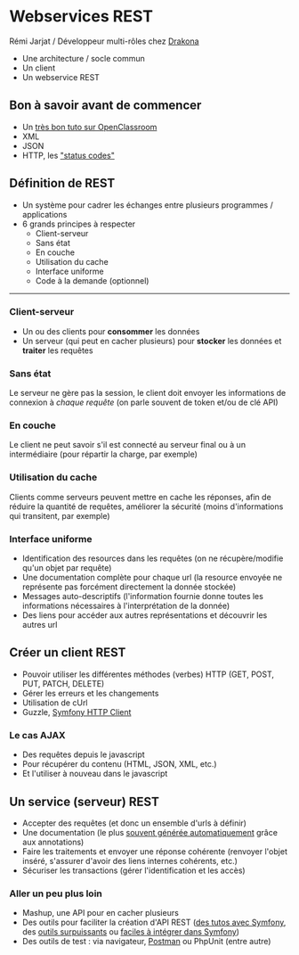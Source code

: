 # Webservices REST

Rémi Jarjat / Développeur multi-rôles chez [Drakona](https://www.drakona.fr)

- Une architecture / socle commun
- Un client
- Un webservice REST

## Bon à savoir avant de commencer

- Un [très bon tuto sur OpenClassroom](https://openclassrooms.com/fr/courses/6573181-adoptez-les-api-rest-pour-vos-projets-web)
- XML
- JSON
- HTTP, les ["status codes"](https://restfulapi.net/http-status-codes/)

## Définition de REST

- Un système pour cadrer les échanges entre plusieurs programmes / applications
- 6 grands principes à respecter
  - Client-serveur
  - Sans état
  - En couche
  - Utilisation du cache
  - Interface uniforme
  - Code à la demande (optionnel)
  
---

### Client-serveur

- Un ou des clients pour **consommer** les données
- Un serveur (qui peut en cacher plusieurs) pour **stocker** les données et **traiter** les requêtes

### Sans état

Le serveur ne gère pas la session, le client doit envoyer les informations de connexion à *chaque requête* (on parle souvent de token et/ou de clé API)

### En couche 

Le client ne peut savoir s'il est connecté au serveur final ou à un intermédiaire (pour répartir la charge, par exemple)

### Utilisation du cache

Clients comme serveurs peuvent mettre en cache les réponses, afin de réduire la quantité de requêtes, améliorer la sécurité (moins d'informations qui transitent, par exemple)

### Interface uniforme

- Identification des resources dans les requêtes (on ne récupère/modifie qu'un objet par requête)
- Une documentation complète pour chaque url (la resource envoyée ne représente pas forcément directement la donnée stockée)
- Messages auto-descriptifs (l'information fournie donne toutes les informations nécessaires à l'interprétation de la donnée)
- Des liens pour accéder aux autres représentations et découvrir les autres url

## Créer un client REST

- Pouvoir utiliser les différentes méthodes (verbes) HTTP (GET, POST, PUT, PATCH, DELETE)
- Gérer les erreurs et les changements
- Utilisation de cUrl
- Guzzle, [Symfony HTTP Client](https://symfony.com/doc/current/http_client.html)

### Le cas AJAX

- Des requêtes depuis le javascript
- Pour récupérer du contenu (HTML, JSON, XML, etc.)
- Et l'utiliser à nouveau dans le javascript

## Un service (serveur) REST

- Accepter des requêtes (et donc un ensemble d'urls à définir)
- Une documentation (le plus [souvent générée automatiquement](https://symfony.com/doc/current/bundles/NelmioApiDocBundle/index.html) grâce aux annotations)
- Faire les traitements et envoyer une réponse cohérente (renvoyer l'objet inséré, s'assurer d'avoir des liens internes cohérents, etc.)
- Sécuriser les transactions (gérer l'identification et les accès)

### Aller un peu plus loin

- Mashup, une API pour en cacher plusieurs
- Des outils pour faciliter la création d'API REST ([des tutos avec Symfony](https://openclassrooms.com/fr/courses/4087036-construisez-une-api-rest-avec-symfony), des [outils surpuissants](https://api-platform.com/) ou [faciles à intégrer dans Symfony](https://github.com/FriendsOfSymfony/FOSRestBundle))
- Des outils de test : via navigateur, [Postman](https://www.postman.com/downloads/) ou PhpUnit (entre autre)
